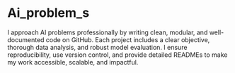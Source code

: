 # Ai_problem_s
I approach AI problems professionally by writing clean, modular, and well-documented code on GitHub. Each project includes a clear objective, thorough data analysis, and robust model evaluation. I ensure reproducibility, use version control, and provide detailed READMEs to make my work accessible, scalable, and impactful.
